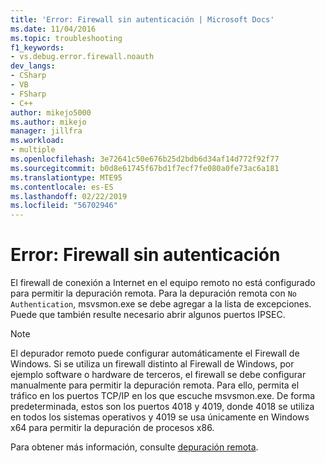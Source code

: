 ```yaml
---
title: 'Error: Firewall sin autenticación | Microsoft Docs'
ms.date: 11/04/2016
ms.topic: troubleshooting
f1_keywords:
- vs.debug.error.firewall.noauth
dev_langs:
- CSharp
- VB
- FSharp
- C++
author: mikejo5000
ms.author: mikejo
manager: jillfra
ms.workload:
- multiple
ms.openlocfilehash: 3e72641c50e676b25d2bdb6d34af14d772f92f77
ms.sourcegitcommit: b0d8e61745f67bd1f7ecf7fe080a0fe73ac6a181
ms.translationtype: MTE95
ms.contentlocale: es-ES
ms.lasthandoff: 02/22/2019
ms.locfileid: "56702946"
---
```

# <a name="error-firewall-no-authentication"></a>Error: Firewall sin autenticación
El firewall de conexión a Internet en el equipo remoto no está configurado para permitir la depuración remota. Para la depuración remota con `No Authentication`, msvsmon.exe se debe agregar a la lista de excepciones. Puede que también resulte necesario abrir algunos puertos IPSEC.

> [!NOTE]
>  El depurador remoto puede configurar automáticamente el Firewall de Windows. Si se utiliza un firewall distinto al Firewall de Windows, por ejemplo software o hardware de terceros, el firewall se debe configurar manualmente para permitir la depuración remota. Para ello, permita el tráfico en los puertos TCP/IP en los que escuche msvsmon.exe. De forma predeterminada, estos son los puertos 4018 y 4019, donde 4018 se utiliza en todos los sistemas operativos y 4019 se usa únicamente en Windows x64 para permitir la depuración de procesos x86.

 Para obtener más información, consulte [depuración remota](../debugger/remote-debugging.md).